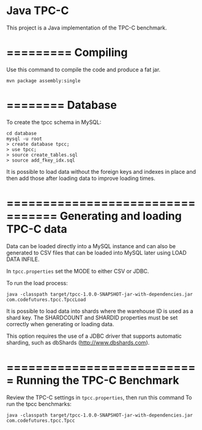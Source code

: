 Java TPC-C
==========

This project is a Java implementation of the TPC-C benchmark.

=========
Compiling
=========

Use this command to compile the code and produce a fat jar.

```
mvn package assembly:single
```

========
Database
========

To create the tpcc schema in MySQL:

```
cd database
mysql -u root
> create database tpcc;
> use tpcc;
> source create_tables.sql
> source add_fkey_idx.sql
```

It is possible to load data without the foreign keys and indexes in place and then add those
after loading data to improve loading times.

=================================
Generating and loading TPC-C data
=================================

Data can be loaded directly into a MySQL instance and can also be generated to CSV files that
can be loaded into MySQL later using LOAD DATA INFILE.

In `tpcc.properties` set the MODE to either CSV or JDBC.

To run the load process:

```
java -classpath target/tpcc-1.0.0-SNAPSHOT-jar-with-dependencies.jar com.codefutures.tpcc.TpccLoad
```

It is possible to load data into shards where the warehouse ID is used as a shard key. The
SHARDCOUNT and SHARDID properties must be set correctly when generating or loading data.

This option requires the use of a JDBC driver that supports automatic sharding, such as
dbShards (http://www.dbshards.com).

===========================
Running the TPC-C Benchmark
===========================

Review the TPC-C settings in `tpcc.properties`, then run this command To run the tpcc benchmarks:

```
java -classpath target/tpcc-1.0.0-SNAPSHOT-jar-with-dependencies.jar com.codefutures.tpcc.Tpcc
```

